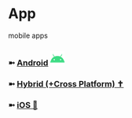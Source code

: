 # App
mobile apps

### ➼ [Android](Android) <a href="/Design"><img src="/icon/icon-android-30x30.png"/></a>
### ➼ [Hybrid (+Cross Platform) ✝️](Hybrid)
### ➼ [iOS 🍏](iOS)

